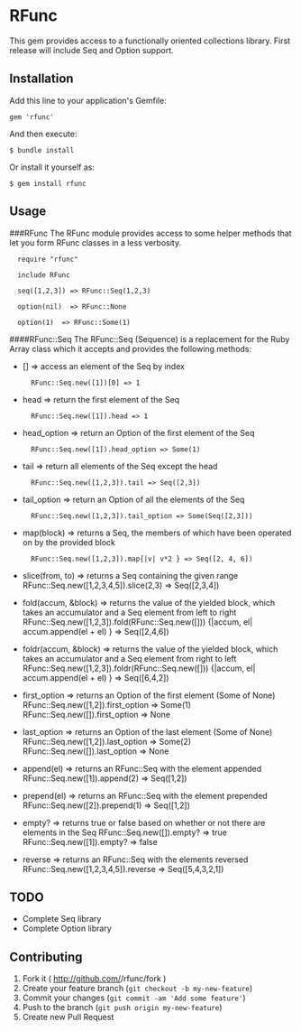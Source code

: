 # RFunc

This gem provides access to a functionally oriented collections library.  First release will include Seq and Option support.

## Installation

Add this line to your application's Gemfile:

    gem 'rfunc'

And then execute:

    $ bundle install

Or install it yourself as:

    $ gem install rfunc

## Usage

###RFunc
The RFunc module provides access to some helper methods that let you form RFunc classes in a less verbosity.

      require "rfunc"

      include RFunc

      seq([1,2,3]) => RFunc::Seq(1,2,3)

      option(nil)  => RFunc::None

      option(1)  => RFunc::Some(1)


####RFunc::Seq
The RFunc::Seq (Sequence) is a replacement for the Ruby Array class which it accepts and provides the following methods:

* [] => access an element of the Seq by index

        RFunc::Seq.new([1])[0] => 1

* head => return the first element of the Seq

        RFunc::Seq.new([1]).head => 1

* head_option => return an Option of the first element of the Seq

        RFunc::Seq.new([1]).head_option => Some(1)

* tail => return all elements of the Seq except the head

        RFunc::Seq.new([1,2,3]).tail => Seq([2,3])

* tail_option => return an Option of all the elements of the Seq

        RFunc::Seq.new([1,2,3]).tail_option => Some(Seq([2,3]))

* map(block) => returns a Seq, the members of which have been operated on by the provided block

        RFunc::Seq.new([1,2,3]).map{|v| v*2 } => Seq([2, 4, 6])

* slice(from, to) => returns a Seq containing the given range
        RFunc::Seq.new([1,2,3,4,5]).slice(2,3) => Seq([2,3,4])

* fold(accum, &block) => returns the value of the yielded block, which takes an accumulator and a Seq element from left to right
        RFunc::Seq.new([1,2,3]).fold(RFunc::Seq.new([])) {|accum, el| accum.append(el + el) } => Seq([2,4,6])

* foldr(accum, &block) => returns the value of the yielded block, which takes an accumulator and a Seq element from right to left
        RFunc::Seq.new([1,2,3]).foldr(RFunc::Seq.new([])) {|accum, el| accum.append(el + el) } => Seq([6,4,2])

* first_option => returns an Option of the first element (Some of None)
        RFunc::Seq.new([1,2]).first_option => Some(1)
        RFunc::Seq.new([]).first_option => None

* last_option => returns an Option of the last element (Some of None)
        RFunc::Seq.new([1,2]).last_option => Some(2)
        RFunc::Seq.new([]).last_option => None

* append(el) => returns an RFunc::Seq with the element appended
        RFunc::Seq.new([1]).append(2) => Seq([1,2])

* prepend(el) => returns an RFunc::Seq with the element prepended
        RFunc::Seq.new([2]).prepend(1) => Seq([1,2])

* empty? => returns true or false based on whether or not there are elements in the Seq
        RFunc::Seq.new([]).empty? => true
        RFunc::Seq.new([1]).empty? => false

* reverse => returns an RFunc::Seq with the elements reversed
        RFunc::Seq.new([1,2,3,4,5]).reverse => Seq([5,4,3,2,1])

## TODO

* Complete Seq library
* Complete Option library

## Contributing

1. Fork it ( http://github.com/<my-github-username>/rfunc/fork )
2. Create your feature branch (`git checkout -b my-new-feature`)
3. Commit your changes (`git commit -am 'Add some feature'`)
4. Push to the branch (`git push origin my-new-feature`)
5. Create new Pull Request
